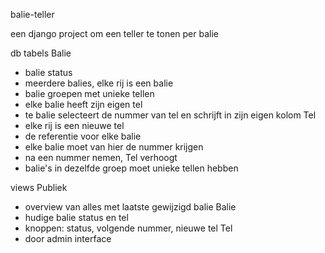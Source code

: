 balie-teller

een django project om een teller te tonen per balie

db tabels
Balie
- balie status
- meerdere balies, elke rij is een balie
- balie groepen met unieke tellen
- elke balie heeft zijn eigen tel
- te balie selecteert de nummer van tel en schrijft in zijn eigen kolom
Tel
- elke rij is een nieuwe tel
- de referentie voor elke balie
- elke balie moet van hier de nummer krijgen
- na een nummer nemen, Tel verhoogt
- balie's in dezelfde groep moet unieke tellen hebben

views
Publiek
- overview van alles met laatste gewijzigd balie
Balie
- hudige balie status en tel
- knoppen: status, volgende nummer, nieuwe tel
Tel
- door admin interface
